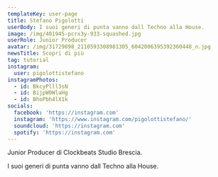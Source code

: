 ```yaml
---
templateKey: user-page
title: Stefano Pigolotti
userBody: I suoi generi di punta vanno dall Techno alla House.
image: /img/401945-pcrx3y-933-squashed.jpg
userRole: Junior Producer
avatar: /img/31729898_2110593308981305_6042006395392360448_n.jpg
newsTitle: Scopri di più
tag: tutorial
instagram:
  user: pigolottistefano
instagramPhotos:
  - id: BkcyPlll3sN
  - id: BijpW0WlaHg
  - id: BhoPbh4lX1k
socials:
  facebook: 'https://instagram.com'
  instagram: 'https://www.instagram.com/pigolottistefano/'
  soundcloud: 'https://instagram.com'
  spotify: 'https://instagram.com'
---
```

Junior Producer di Clockbeats Studio Brescia. 

I suoi generi di punta vanno dall Techno alla House.
